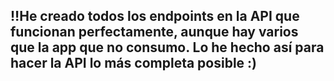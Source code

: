 ## ‼️He creado todos los endpoints en la API que funcionan perfectamente, aunque hay varios que la app que no consumo. Lo he hecho así para hacer la API lo más completa posible :)
